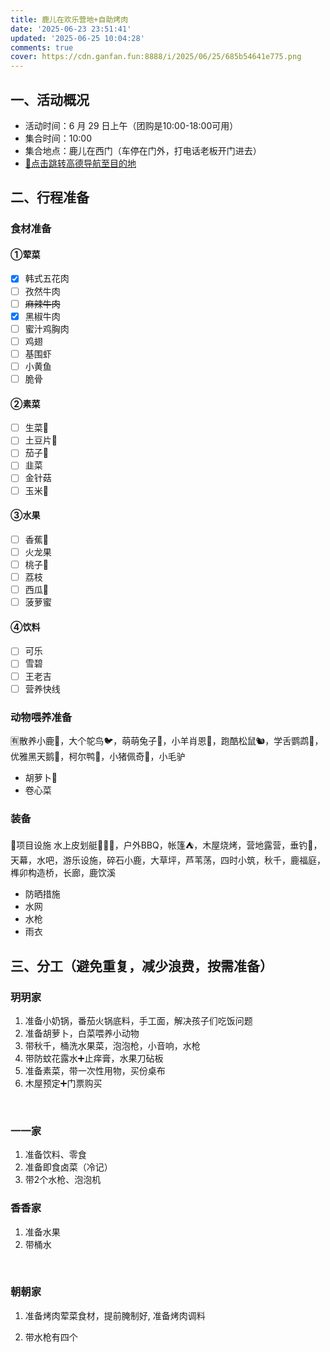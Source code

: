```yaml
---
title: 鹿儿在欢乐营地+自助烤肉
date: '2025-06-23 23:51:41'
updated: '2025-06-25 10:04:28'
comments: true
cover: https://cdn.ganfan.fun:8888/i/2025/06/25/685b54641e775.png
---
```




## 一、活动概况

* 活动时间：6 月 29 日上午（团购是10:00-18:00可用）
* 集合时间：10:00
* 集合地点：鹿儿在西门（车停在门外，打电话老板开门进去）
* [📌点击跳转高德导航至目的地](https://surl.amap.com/wWUzqQh1u0ca)

## 二、行程准备

### 食材准备

#### ①荤菜

* [X] 韩式五花肉
* [ ] 孜然牛肉
* [ ] ~~麻辣牛肉~~
* [X] 黑椒牛肉
* [ ] 蜜汁鸡胸肉
* [ ] 鸡翅
* [ ] 基围虾
* [ ] 小黄鱼
* [ ] 脆骨

#### ②素菜

* [ ] 生菜🥬
* [ ] 土豆片🥔
* [ ] 茄子🍆
* [ ] 韭菜
* [ ] 金针菇
* [ ] 玉米🌽

#### ③水果

* [ ] 香蕉🍌
* [ ] 火龙果
* [ ] 桃子🍑
* [ ] 荔枝
* [ ] 西瓜🍉
* [ ] 菠萝蜜

#### ④饮料

* [ ] 可乐
* [ ] 雪碧
* [ ] 王老吉
* [ ] 营养快线

### 动物喂养准备

🈶️散养小鹿🦌，大个鸵鸟🐦，萌萌兔子🐇，小羊肖恩🐑，跑酷松鼠🐿️，学舌鹦鹉🦜，优雅黑天鹅🦢，柯尔鸭🦆，小猪佩奇🐷，小毛驴

* 胡萝卜🥕
* 卷心菜

### 装备

🌈项目设施 水上皮划艇🚣🏻‍♀️，户外BBQ，帐篷⛺，木屋烧烤，营地露营，垂钓🎣，天幕，水吧，游乐设施，碎石小鹿，大草坪，芦苇荡，四时小筑，秋千，鹿福庭，榫卯构造桥，长廊，鹿饮溪

* 防晒措施
* 水网
* 水枪
* 雨衣

## 三、分工（避免重复，减少浪费，按需准备）

### 玥玥家

1. 准备小奶锅，番茄火锅底料，手工面，解决孩子们吃饭问题
2. 准备胡萝卜，白菜喂养小动物
3. 带秋千，桶洗水果菜，泡泡枪，小音响，水枪
4. 带防蚊花露水➕止痒膏，水果刀砧板
5. 准备素菜，带一次性用物，买份桌布
6. 木屋预定➕门票购买

‍

### 一一家

1. 准备饮料、零食
2. 准备即食卤菜（冷记）
3. 带2个水枪、泡泡机

### 香香家

1. 准备水果
2. 带桶水

‍

### 朝朝家

1. 准备烤肉荤菜食材，提前腌制好, 准备烤肉调料
2. 带水枪有四个

    ‍

‍
